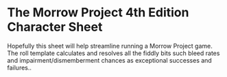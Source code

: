 # The Morrow Project 4th Edition Character Sheet

Hopefully this sheet will help streamline running a Morrow Project game. The roll template calculates and resolves all the fiddly bits such bleed rates and impairment/dismemberment chances as exceptional successes and failures..  


 